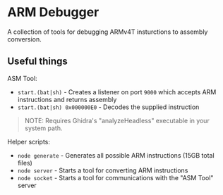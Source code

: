 # ARM Debugger

A collection of tools for debugging ARMv4T insturctions to assembly conversion.

## Useful things

ASM Tool:

- `start.(bat|sh)` - Creates a listener on port `9000` which accepts ARM instructions and returns assembly
- `start.(bat|sh) 0x000000E0` - Decodes the supplied instruction

> NOTE: Requires Ghidra's "analyzeHeadless" executable in your system path.

Helper scripts:

- `node generate` - Generates all possible ARM instructions (15GB total files)
- `node server` - Starts a tool for converting ARM instructions
- `node socket` - Starts a tool for communications with the "ASM Tool" server
